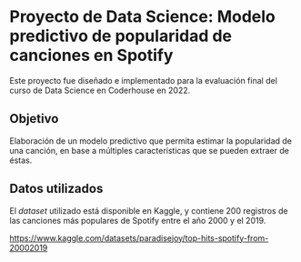 # Proyecto de Data Science: Modelo predictivo de popularidad de canciones en Spotify

Este proyecto fue diseñado e implementado para la evaluación final del curso de Data Science en Coderhouse en 2022.

## Objetivo

Elaboración de un modelo predictivo que permita estimar la popularidad de una canción, en base a múltiples características que se pueden extraer de éstas.

## Datos utilizados

El *dataset* utilizado está disponible en Kaggle, y contiene 200 registros de las canciones más populares de Spotify entre el año 2000 y el 2019.

https://www.kaggle.com/datasets/paradisejoy/top-hits-spotify-from-20002019

